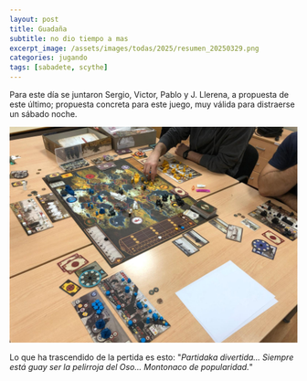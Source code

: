 ```yaml
---
layout: post
title: Guadaña
subtitle: no dio tiempo a mas
excerpt_image: /assets/images/todas/2025/resumen_20250329.png
categories: jugando
tags: [sabadete, scythe]
---
```


Para este día se juntaron Sergio, Victor, Pablo y J. Llerena, a propuesta de este último; propuesta concreta para este juego, muy válida para distraerse un sábado noche.

![banner](/assets/images/todas/2025/partida_scythe_20250329.jpg)

Lo que ha trascendido de la pertida es esto: "<i>Partidaka divertida... Siempre está guay ser la pelirroja del Oso... Montonaco de popularidad.</i>"